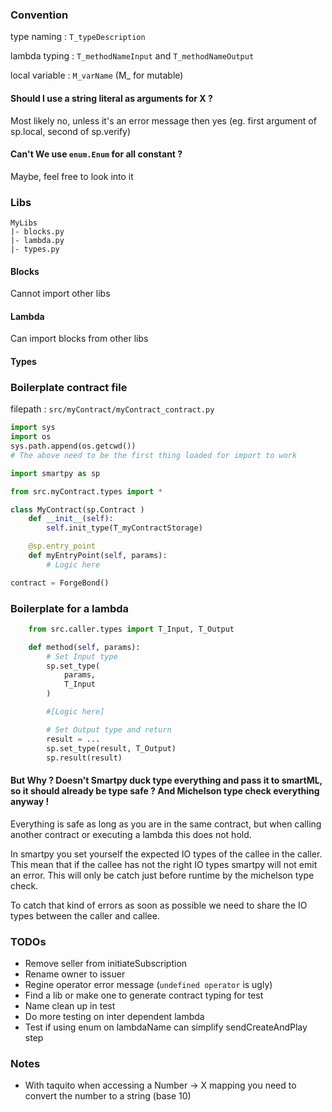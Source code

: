 ### Convention

type naming : `T_typeDescription`

lambda typing : `T_methodNameInput` and `T_methodNameOutput`

local variable : `M_varName` (M_ for mutable)

#### Should I use a string literal as arguments for X ?
Most likely no, unless it's an error message then yes (eg. first argument of sp.local, second of sp.verify)

#### Can't We use `enum.Enum` for all constant ?
Maybe, feel free to look into it

### Libs 

```
MyLibs
|- blocks.py
|- lambda.py
|- types.py
```

#### Blocks 
Cannot import other libs
#### Lambda
Can import blocks from other libs
#### Types

### Boilerplate contract file

filepath : `src/myContract/myContract_contract.py`

```python
import sys
import os
sys.path.append(os.getcwd()) 
# The above need to be the first thing loaded for import to work

import smartpy as sp

from src.myContract.types import *

class MyContract(sp.Contract )
    def __init__(self):
        self.init_type(T_myContractStorage)

    @sp.entry_point
    def myEntryPoint(self, params):
        # Logic here

contract = ForgeBond()
```

### Boilerplate for a lambda 

```python
    from src.caller.types import T_Input, T_Output

    def method(self, params):
        # Set Input type
        sp.set_type(
            params,
            T_Input
        )

        #[Logic here]

        # Set Output type and return
        result = ...
        sp.set_type(result, T_Output)
        sp.result(result)
```

#### But Why ? Doesn't Smartpy duck type everything and pass it to smartML, so it should already be type safe ? And Michelson type check everything anyway !

Everything is safe as long as you are in the same contract, but when 
calling another contract or executing a lambda this does not hold.

In smartpy you set yourself the expected IO types of the callee in the caller. This mean that if the callee has not the right IO types smartpy will not emit an error. This will only be catch just before runtime by the michelson type check.

To catch that kind of errors as soon as possible we need to share the IO types
between the caller and callee.

### TODOs

- Remove seller from initiateSubscription
- Rename owner to issuer
- Regine operator error message (`undefined operator` is ugly)
- Find a lib or make one to generate contract typing for test
- Name clean up in test
- Do more testing on inter dependent lambda
- Test if using enum on lambdaName can simplify sendCreateAndPlay step

### Notes

- With taquito when accessing a Number -> X mapping you need to convert the number to a string (base 10)
